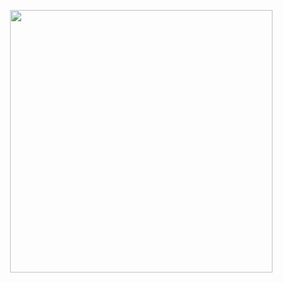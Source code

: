 <p align= "right"> <kbd> <img  src="https://i.pinimg.com/736x/e7/41/88/e741888d1e5eec07294691137c9d686c.jpg?semt=ais_hybrid&w=740"width="420"> </kbd><br><br>



